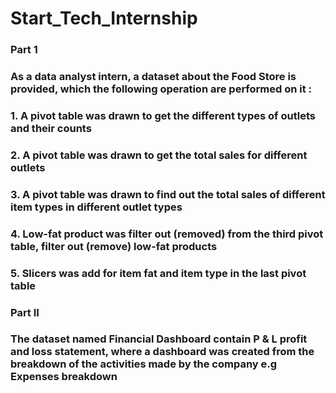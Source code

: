 # Start_Tech_Internship
### Part 1
### As a data analyst intern, a dataset about the Food Store is provided, which the following operation are performed on it :
### 1. A pivot table was drawn to get the different types of outlets and their counts 
### 2. A pivot table was drawn to get the total sales for different outlets
### 3. A pivot table was drawn to find out the total sales of different item types in different outlet types
### 4. Low-fat product was filter out (removed) from the third pivot table, filter out (remove) low-fat products
### 5. Slicers was add for item fat and item type in the last pivot table


### Part II
### The dataset named Financial Dashboard contain P & L profit and loss statement, where a dashboard was created from the breakdown of the activities made by the company e.g Expenses breakdown
